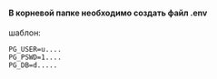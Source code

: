 #### В корневой папке необходимо создать файл .env <br>
шаблон:
```
PG_USER=u....
PG_PSWD=1....
PG_DB=d.....
```